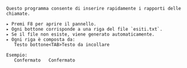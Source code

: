     Questo programma consente di inserire rapidamente i rapporti delle chiamate.

    ▸ Premi F8 per aprire il pannello.
    ▸ Ogni bottone corrisponde a una riga del file `esiti.txt`.
    ▸ Se il file non esiste, viene generato automaticamente.
    ▸ Ogni riga è composta da:
       Testo bottone<TAB>Testo da incollare

    Esempio:
       Confermato	Confermato
